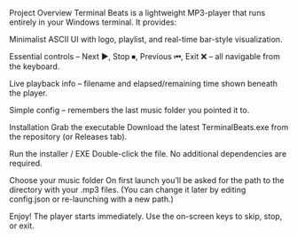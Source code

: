 Project Overview
Terminal Beats is a lightweight MP3-player that runs entirely in your Windows terminal.
It provides:

Minimalist ASCII UI with logo, playlist, and real-time bar-style visualization.

Essential controls – Next ▶️, Stop ⏹, Previous ⏮, Exit ❌ – all navigable from the keyboard.

Live playback info – filename and elapsed/remaining time shown beneath the player.

Simple config – remembers the last music folder you pointed it to.

Installation
Grab the executable
Download the latest TerminalBeats.exe from the repository (or Releases tab).

Run the installer / EXE
Double-click the file. No additional dependencies are required.

Choose your music folder
On first launch you’ll be asked for the path to the directory with your .mp3 files.
(You can change it later by editing config.json or re-launching with a new path.)

Enjoy!
The player starts immediately. Use the on-screen keys to skip, stop, or exit.
